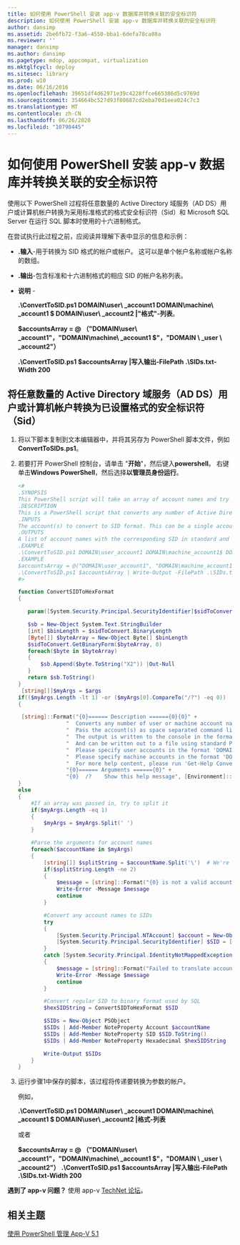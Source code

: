 ```yaml
---
title: 如何使用 PowerShell 安装 app-v 数据库并转换关联的安全标识符
description: 如何使用 PowerShell 安装 app-v 数据库并转换关联的安全标识符
author: dansimp
ms.assetid: 2be6fb72-f3a6-4550-bba1-6defa78ca08a
ms.reviewer: ''
manager: dansimp
ms.author: dansimp
ms.pagetype: mdop, appcompat, virtualization
ms.mktglfcycl: deploy
ms.sitesec: library
ms.prod: w10
ms.date: 06/16/2016
ms.openlocfilehash: 39651df4d62971e39c4228ffce665386d5c9769d
ms.sourcegitcommit: 354664bc527d93f80687cd2eba70d1eea024c7c3
ms.translationtype: MT
ms.contentlocale: zh-CN
ms.lasthandoff: 06/26/2020
ms.locfileid: "10798445"
---
```

# 如何使用 PowerShell 安装 app-v 数据库并转换关联的安全标识符

使用以下 PowerShell 过程将任意数量的 Active Directory 域服务（AD DS）用户或计算机帐户转换为采用标准格式的格式安全标识符（Sid）和 Microsoft SQL Server 在运行 SQL 脚本时使用的十六进制格式。

在尝试执行此过程之前，应阅读并理解下表中显示的信息和示例：

- **.输入**-用于转换为 SID 格式的帐户或帐户。 这可以是单个帐户名称或帐户名称的数组。

- **.输出**-包含标准和十六进制格式的相应 SID 的帐户名称列表。

- **说明** -

    **.\\ConvertToSID.ps1 DOMAIN\\user\ _account1 DOMAIN\\machine\ _account1 $ DOMAIN\\user\ _account2 |"格式"-列表**。

    **$accountsArray = @ （"DOMAIN\\user\ _account1"，"DOMAIN\\machine\ _account1 $"，"DOMAIN \ _user \ _account2"）**

    **.\\ConvertToSID.ps1 $accountsArray |写入输出-FilePath .\\SIDs.txt-Width 200**

## 将任意数量的 Active Directory 域服务（AD DS）用户或计算机帐户转换为已设置格式的安全标识符（Sid）

1. 将以下脚本复制到文本编辑器中，并将其另存为 PowerShell 脚本文件，例如**ConvertToSIDs.ps1**。
1. 若要打开 PowerShell 控制台，请单击 "**开始**"，然后键入**powershell**。 右键单击**Windows PowerShell**，然后选择**以管理员身份运行**。

   ```powershell
   <#
   .SYNOPSIS
   This PowerShell script will take an array of account names and try to convert each of them to the corresponding SID in standard and hexadecimal formats.
   .DESCRIPTION
   This is a PowerShell script that converts any number of Active Directory (AD) user or machine accounts into formatted Security Identifiers (SIDs) both in the standard format and in the hexadecimal format used by SQL server when running SQL scripts.
   .INPUTS
   The account(s) to convert to SID format. This can be a single account name or an array of account names. Please see examples below.
   .OUTPUTS
   A list of account names with the corresponding SID in standard and hexadecimal formats
   .EXAMPLE
   .\ConvertToSID.ps1 DOMAIN\user_account1 DOMAIN\machine_account1$ DOMAIN\user_account2 | Format-List
   .EXAMPLE
   $accountsArray = @("DOMAIN\user_account1", "DOMAIN\machine_account1$", "DOMAIN_user_account2")
   .\ConvertToSID.ps1 $accountsArray | Write-Output -FilePath .\SIDs.txt -Width 200
   #>

   function ConvertSIDToHexFormat
   {

      param([System.Security.Principal.SecurityIdentifier]$sidToConvert)

      $sb = New-Object System.Text.StringBuilder
      [int] $binLength = $sidToConvert.BinaryLength
      [Byte[]] $byteArray = New-Object Byte[] $binLength
      $sidToConvert.GetBinaryForm($byteArray, 0)
      foreach($byte in $byteArray)
      {
          $sb.Append($byte.ToString("X2")) |Out-Null
      }
      return $sb.ToString()
   }
    [string[]]$myArgs = $args
   if(($myArgs.Length -lt 1) -or ($myArgs[0].CompareTo("/?") -eq 0))
   {

    [string]::Format("{0}====== Description ======{0}{0}" +
                  "  Converts any number of user or machine account names to string and hexadecimal SIDs.{0}" +
                  "  Pass the account(s) as space separated command line parameters. (For example 'ConvertToSID.ps1 DOMAIN\Account1 DOMAIN\Account2 ...'){0}" +
                  "  The output is written to the console in the format 'Account name    SID as string   SID as hexadecimal'{0}" +
                  "  And can be written out to a file using standard PowerShell redirection{0}" +
                  "  Please specify user accounts in the format 'DOMAIN\username'{0}" +
                  "  Please specify machine accounts in the format 'DOMAIN\machinename$'{0}" +
                  "  For more help content, please run 'Get-Help ConvertToSID.ps1'{0}" +
                  "{0}====== Arguments ======{0}" +
                  "{0}  /?    Show this help message", [Environment]::NewLine)
   }
   else
   {
       #If an array was passed in, try to split it
       if($myArgs.Length -eq 1)
       {
           $myArgs = $myArgs.Split(' ')
       }

       #Parse the arguments for account names
       foreach($accountName in $myArgs)
       {
           [string[]] $splitString = $accountName.Split('\')  # We're looking for the format "DOMAIN\Account" so anything that does not match, we reject
           if($splitString.Length -ne 2)
           {
               $message = [string]::Format("{0} is not a valid account name. Expected format 'Domain\username' for user accounts or 'DOMAIN\machinename$' for machine accounts.", $accountName)
               Write-Error -Message $message
               continue
           }

           #Convert any account names to SIDs
           try
           {
               [System.Security.Principal.NTAccount] $account = New-Object System.Security.Principal.NTAccount($splitString[0], $splitString[1])
               [System.Security.Principal.SecurityIdentifier] $SID = [System.Security.Principal.SecurityIdentifier]($account.Translate([System.Security.Principal.SecurityIdentifier]))
           }
           catch [System.Security.Principal.IdentityNotMappedException]
           {
               $message = [string]::Format("Failed to translate account object '{0}' to a SID. Please verify that this is a valid user or machine account.", $account.ToString())
               Write-Error -Message $message
               continue
           }

           #Convert regular SID to binary format used by SQL
           $hexSIDString = ConvertSIDToHexFormat $SID

           $SIDs = New-Object PSObject
           $SIDs | Add-Member NoteProperty Account $accountName
           $SIDs | Add-Member NoteProperty SID $SID.ToString()
           $SIDs | Add-Member NoteProperty Hexadecimal $hexSIDString

           Write-Output $SIDs
       }
   }
   ```

1. 运行步骤1中保存的脚本，该过程将传递要转换为参数的帐户。

   例如，

   **.\\ConvertToSID.ps1 DOMAIN\\user\ _account1 DOMAIN\\machine\ _account1 $ DOMAIN\\user\ _account2 |格式-列表**
   
   或者
   
   **$accountsArray = @ （"DOMAIN\\user\ _account1"，"DOMAIN\\machine\ _account1 $"，"DOMAIN \ _user \ _account2"）** 
    **.\\ConvertToSID.ps1 $accountsArray |写入输出-FilePath .\\SIDs.txt-Width 200**

**遇到了 app-v 问题？** 使用 app-v [TechNet 论坛](https://social.technet.microsoft.com/Forums/home?forum=mdopappv)。

## 相关主题

[使用 PowerShell 管理 App-V 5.1](administering-app-v-51-by-using-powershell.md)
